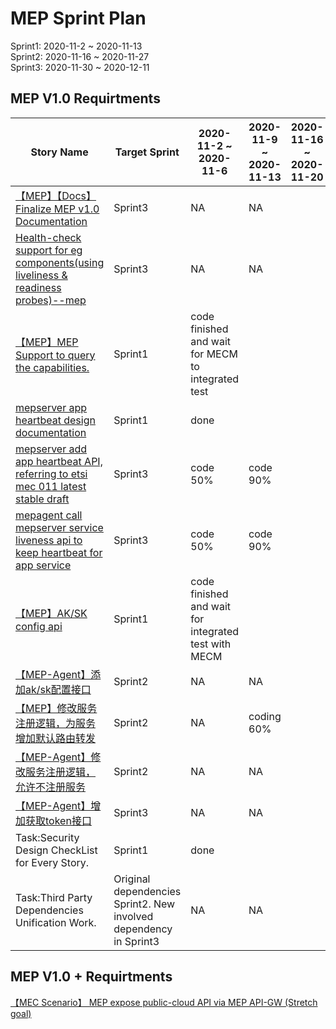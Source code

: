 # MEP Sprint Plan
Sprint1: 2020-11-2 ~ 2020-11-13  
Sprint2: 2020-11-16 ~ 2020-11-27  
Sprint3: 2020-11-30 ~ 2020-12-11
## MEP V1.0 Requirtments
| Story Name | Target Sprint | 2020-11-2 ~ 2020-11-6 | 2020-11-9 ~ 2020-11-13 | 2020-11-16 ~ 2020-11-20 | 2020-11-23 ~ 2020-11-27 | 2020-11-30 ~ 2020-12-4 | 2020-12-7 ~ 2020-12-11 |
|-----------|-------------|----------|-----------|-------------|----------|----------|----------|
| [【MEP】【Docs】Finalize MEP v1.0 Documentation](https://gitee.com/OSDT/dashboard?issue_id=I23V9G) | Sprint3   |   NA   |  NA |    |    |    |
| [Health-check support for eg components(using liveliness & readiness probes)--mep](https://gitee.com/OSDT/dashboard?issue_id=I23CZD) | Sprint3   |   NA  |  NA |    |    |    |
| [【MEP】MEP Support to query the capabilities.](https://gitee.com/OSDT/dashboard?issue_id=I1W7UU) |  Sprint1   |   code finished and wait for MECM to integrated test  |   |    |    |    |
| [mepserver app heartbeat design documentation](https://gitee.com/OSDT/dashboard?issue_id=I1QT6P) | Sprint1    |  done  |   |    |    |    |
| [mepserver add app heartbeat API, referring to etsi mec 011 latest stable draft](https://gitee.com/OSDT/dashboard?issue_id=I1QT6E) |  Sprint3  |  code 50%   | code 90%  |    |    |    |
| [mepagent call mepserver service liveness api to keep heartbeat for app service](https://gitee.com/OSDT/dashboard?issue_id=I1R0VX) |  Sprint3 |  code 50%  | code 90%  |    |    |    |
| [【MEP】AK/SK config api](https://gitee.com/OSDT/dashboard?issue_id=I1QT40) |  Sprint1   |   code  finished and wait for integrated test with MECM |   |    |    |    |
| [【MEP-Agent】添加ak/sk配置接口](https://gitee.com/OSDT/dashboard?issue_id=I1QT48) | Sprint2    |   NA  | NA  |    |    |    |
| [【MEP】修改服务注册逻辑，为服务增加默认路由转发](https://gitee.com/OSDT/dashboard?issue_id=I23QX2) | Sprint2    | NA  |  coding 60% |    |    |    |
| [【MEP-Agent】修改服务注册逻辑，允许不注册服务](https://gitee.com/OSDT/dashboard?issue_id=I23QX4) | Sprint2    |   NA  | NA  |    |    |    |
| [【MEP-Agent】增加获取token接口](https://gitee.com/OSDT/dashboard?issue_id=I23QX8) | Sprint3    |   NA  |  NA |    |    |    |
| Task:Security Design CheckList for Every Story. | Sprint1    |  done  |   |    |    |    |
| Task:Third Party Dependencies Unification Work. | Original dependencies Sprint2. New involved dependency in Sprint3    |   NA  | NA  |    |    |    |



## MEP V1.0 + Requirtments

[【MEC Scenario】 MEP expose public-cloud API via MEP API-GW (Stretch goal)](https://gitee.com/OSDT/dashboard?issue_id=I1OXZN) 